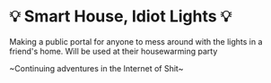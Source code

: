 # :bulb: Smart House, Idiot Lights :bulb: 

Making a public portal for anyone to mess around with the lights in a friend's home. Will be used at their housewarming party

~Continuing adventures in the Internet of Shit~

